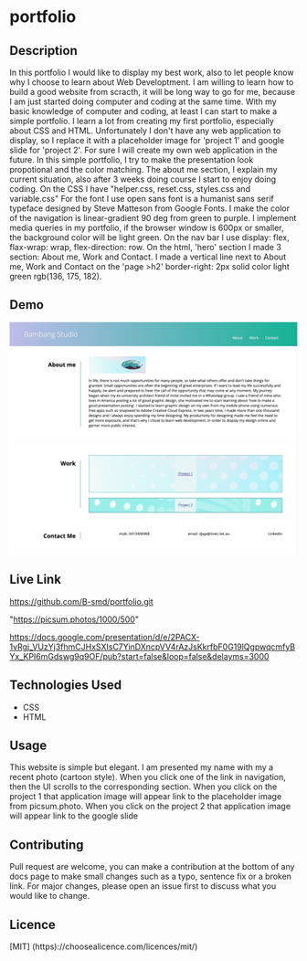 # portfolio

## Description
In this portfolio I would like to display my best work, also to let people know why I choose to learn about Web Developtment. I am willing to learn how to build a good website from scracth, it will be long way to go for me, because I am just started doing computer and coding at the same time. With my basic knowledge of computer and coding, at least I can start to make a simple portfolio. I learn a lot from creating my first portfolio, especially about CSS and HTML. Unfortunately I don't have any web application to display, so I replace it with a placeholder image for 'project 1' and google slide for 'project 2'. For sure I will create my own web application in the future. In this simple portfolio, I try to make the presentation look propotional and the color matching. The about me section, I explain my current situation, also after 3 weeks doing course I start to enjoy doing coding. On the CSS I have "helper.css, reset.css, styles.css and variable.css" For the font I use open sans font is a humanist sans serif typeface designed by Steve Matteson from Google Fonts. I make the color of the navigation is linear-gradient 90 deg from green to purple. I implement media queries in my portfolio, if the browser window is 600px or smaller, the background color will be light green. On the nav bar I use display: flex, flax-wrap: wrap, flex-direction: row. On the html, 'hero' section I made 3 section: About me, Work and Contact. I made a vertical line next to About me, Work and Contact on the 'page >h2' border-right: 2px solid color light green rgb(136, 175, 182).
  
  
## Demo
![portfolio](./assets/img/screenshot1.png)
![portfolio](./assets/img/screenshot2.png)


## Live Link
https://github.com/B-smd/portfolio.git

"https://picsum.photos/1000/500" 

https://docs.google.com/presentation/d/e/2PACX-1vRgj_VUzYj3fhmCJHxSXIsC7YinDXncpVV4rAzJsKkrfbF0G19lQgpwqcmfyBYx_KPI6mGdswg9q9OF/pub?start=false&loop=false&delayms=3000 

## Technologies Used
- CSS
- HTML

## Usage
This website is simple but elegant. I am presented my name with my a recent photo (cartoon style). When you click one of the link in navigation, then the UI scrolls to the corresponding section. When you click on the project 1 that application image will appear link to the placeholder image from picsum.photo. When you click on the project 2 that application image will appear link to the google slide


## Contributing
Pull request are welcome, you can make a contribution at the bottom of any docs page to make small changes such as a typo, sentence fix or a broken link. For major changes, please open an issue first to discuss what you would like to change.


## Licence
[MIT]
(https)://choosealicence.com/licences/mit/)


